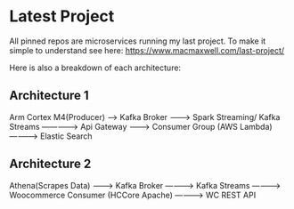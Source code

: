 # Latest Project


All pinned repos are microservices running my last project. To make it simple to understand see here:
https://www.macmaxwell.com/last-project/

Here is also a breakdown of each architecture:
## Architecture 1
Arm Cortex M4(Producer) —-> Kafka Broker ——-> Spark Streaming/ Kafka Streams ————–> Api Gateway ——-> Consumer Group (AWS Lambda)————> Elastic Search
## Architecture 2
Athena(Scrapes Data) ———> Kafka Broker ———-> Kafka Streams ———–> Woocommerce Consumer (HCCore Apache) ————> WC REST API
